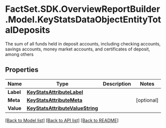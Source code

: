 # FactSet.SDK.OverviewReportBuilder.Model.KeyStatsDataObjectEntityTotalDeposits
The sum of all funds held in deposit accounts, including checking accounts, savings accounts, money market accounts, and certificates of deposit, among others

## Properties

Name | Type | Description | Notes
------------ | ------------- | ------------- | -------------
**Label** | [**KeyStatsAttributeLabel**](KeyStatsAttributeLabel.md) |  | 
**Meta** | [**KeyStatsAttributeMeta**](KeyStatsAttributeMeta.md) |  | [optional] 
**Value** | [**KeyStatsAttributeValueString**](KeyStatsAttributeValueString.md) |  | 

[[Back to Model list]](../README.md#documentation-for-models) [[Back to API list]](../README.md#documentation-for-api-endpoints) [[Back to README]](../README.md)

